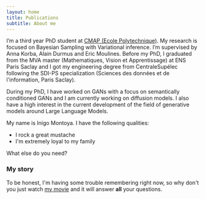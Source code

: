 ```yaml
---
layout: home
title: Publications
subtitle: About me
---
```


I’m a third year PhD student at <a href="https://cmap.ip-paris.fr">CMAP (Ecole Polytechnique)</a>. My research is focused on Bayesian Sampling with Variational inference. I’m supervised by Anna Korba, Alain Durmus and Eric Moulines. Before my PhD, I graduated from the MVA master (Mathematiques, Vision et Apprentissage) at ENS Paris Saclay and I got my engineering degree from CentraleSupélec following the SDI-PS specialization (Sciences des données et de l'information, Paris Saclay).

During my PhD, I have worked on GANs with a focus on semantically conditioned GANs and I am currently working on diffusion models. I also have a high interest in the current development of the field of generative models around Large Language Models.


My name is Inigo Montoya. I have the following qualities:

- I rock a great mustache
- I'm extremely loyal to my family

What else do you need?

### My story

To be honest, I'm having some trouble remembering right now, so why don't you just watch [my movie](https://en.wikipedia.org/wiki/The_Princess_Bride_%28film%29) and it will answer **all** your questions.
